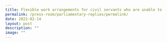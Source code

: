 ```yaml
---
title: Flexible work arrangements for civil servants who are unable to work from home
permalink: /press-room/parliamentary-replies/permalink/
date: 2022-02-14
layout: post
description: ""
image: ""
---
```

